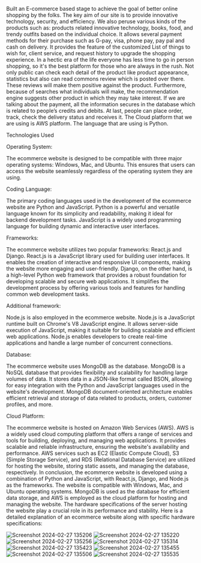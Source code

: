 Built an E-commerce based stage to achieve the goal of better online shopping by the folks. The key aim of our site is to provide innovative technology, security, and efficiency. We also peruse various kinds of the products such as: products related innovative technology, books, food, and trendy outfits based on the individual choice. It allows several payment methods for their purchase such as G-pay, visa, phone pay, pay pal and cash on delivery. It provides the feature of the customized List of things to wish for, client service, and request history to upgrade the shopping experience. In a hectic era of the life everyone has less time to go in person shopping, so it's the best platform for those who are always in the rush. Not only public can check each detail of the product like product appearance, statistics but also can read commons review which is posted over there. These reviews will make them positive against the product. Furthermore, because of searches what individuals will make, the recommendation engine suggests other product in which they may take interest.
If we are talking about the payment, all the information secures in the database which is related to people’s credits and debits. At last, people can place order, track, check the delivery status and receives it.
The Cloud platform that we are using is AWS platform.
The language that are using is Python.

Technologies Used

Operating System:

The ecommerce website is designed to be compatible with three major operating systems: Windows, Mac, and Ubuntu. This ensures that users can access the website seamlessly regardless of the operating system they are using.

Coding Language:

The primary coding languages used in the development of the ecommerce website are Python and JavaScript. Python is a powerful and versatile language known for its simplicity and readability, making it ideal for backend development tasks. JavaScript is a widely used programming language for building dynamic and interactive user interfaces.

Frameworks:

The ecommerce website utilizes two popular frameworks: React.js and Django. React.js is a JavaScript library used for building user interfaces. It enables the creation of interactive and responsive UI components, making the website more engaging and user-friendly. Django, on the other hand, is a high-level Python web framework that provides a robust foundation for developing scalable and secure web applications. It simplifies the development process by offering various tools and features for handling common web development tasks.

Additional framework:

Node.js is also employed in the ecommerce website. Node.js is a JavaScript runtime built on Chrome's V8 JavaScript engine. It allows server-side execution of JavaScript, making it suitable for building scalable and efficient web applications. Node.js enables developers to create real-time applications and handle a large number of concurrent connections.

Database:

The ecommerce website uses MongoDB as the database. MongoDB is a NoSQL database that provides flexibility and scalability for handling large volumes of data. It stores data in a JSON-like format called BSON, allowing for easy integration with the Python and JavaScript languages used in the website's development. MongoDB document-oriented architecture enables efficient retrieval and storage of data related to products, orders, customer profiles, and more.

Cloud Platform:

The ecommerce website is hosted on Amazon Web Services (AWS). AWS is a widely used cloud computing platform that offers a range of services and tools for building, deploying, and managing web applications. It provides scalable and reliable infrastructure, ensuring the website's availability and performance. AWS services such as EC2 (Elastic Compute Cloud), S3 (Simple Storage Service), and RDS (Relational Database Service) are utilized for hosting the website, storing static assets, and managing the database, respectively.
In conclusion, the ecommerce website is developed using a combination of Python and JavaScript, with React.js, Django, and Node.js as the frameworks. The website is compatible with Windows, Mac, and Ubuntu operating systems. MongoDB is used as the database for efficient data storage, and AWS is employed as the cloud platform for hosting and managing the website.
The hardware specifications of the server hosting the website play a crucial role in its performance and stability. Here is a detailed explanation of an ecommerce website along with specific hardware specifications:

![Screenshot 2024-02-27 135206](https://github.com/meet1412/E-Commerece/assets/146736167/0a70caba-bbfb-4501-9ad0-fce45a478e65)
![Screenshot 2024-02-27 135220](https://github.com/meet1412/E-Commerece/assets/146736167/c6b9ba28-1489-42d9-849c-cc2b4d5d0389)
![Screenshot 2024-02-27 135256](https://github.com/meet1412/E-Commerece/assets/146736167/f5f61806-0f76-4fc8-affc-2b4fed9536f4)
![Screenshot 2024-02-27 135314](https://github.com/meet1412/E-Commerece/assets/146736167/3d541210-c09f-4200-9e43-7eb531f6797f)
![Screenshot 2024-02-27 135423](https://github.com/meet1412/E-Commerece/assets/146736167/394f54f2-7b01-4dce-be1b-03b3793697a9)
![Screenshot 2024-02-27 135455](https://github.com/meet1412/E-Commerece/assets/146736167/77528cb8-1b49-4a3b-a656-45f11c5c03a7)
![Screenshot 2024-02-27 135506](https://github.com/meet1412/E-Commerece/assets/146736167/ab76a3b9-1572-4e14-93d3-6ac96df808f7)
![Screenshot 2024-02-27 135535](https://github.com/meet1412/E-Commerece/assets/146736167/c3084f0b-d6f8-4429-ae0b-880bc7a847e5)
